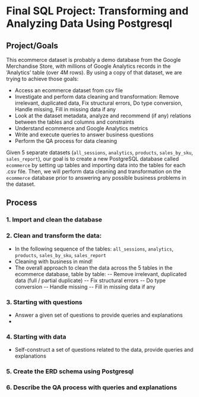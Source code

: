 # Final SQL Project: Transforming and Analyzing Data Using Postgresql

## Project/Goals

This ecommerce dataset is probably a demo database from the Google Merchandise Store, with millions of Google Analytics records in the ‘Analytics’ table (over 4M rows). By using a copy of that dataset, we are trying to achieve those goals:

- Access an ecommerce dataset from csv file
- Investigate and perform data cleaning and transformation: Remove irrelevant, duplicated data, Fix structural errors, Do type conversion, Handle missing, Fill in missing data if any
- Look at the dataset metadata, analyze and recommend (if any) relations between the tables and columns and constraints
- Understand ecommerce and Google Analytics metrics
-  Write and execute queries to answer business questions
- Perform the QA process for data cleaning

Given 5 separate datasets (`all_sessions`, `analytics`, `products`, `sales_by_sku`, `sales_report`), our goal is to create a new PostgreSQL database called `ecommerce` by setting up tables and importing data into the tables for each .csv file. Then, we will perform data cleaning and transformation on the `ecommerce` database prior to answering any possible business problems in the dataset.

## Process

### 1. Import and clean the database

### 2. Clean and transform the data: 

- In the following sequence of the tables: `all_sessions`, `analytics`, `products`, `sales_by_sku`, `sales_report`
- Cleaning with business in mind!
- The overall approach to clean the data across the 5 tables in the ecommerce database, table by table:
-- Remove irrelevant, duplicated data (full / partial duplicate)
-- Fix structural errors
-- Do type conversion
-- Handle missing 
-- Fill in missing data if any
  
### 3. Starting with questions

- Answer a given set of questions to provide queries and explanations
- 
### 4. Starting with data

- Self-construct a set of questions related to the data, provide queries and explanations

### 5. Create the ERD schema using Postgresql

### 6. Describe the QA process with queries and explanations
